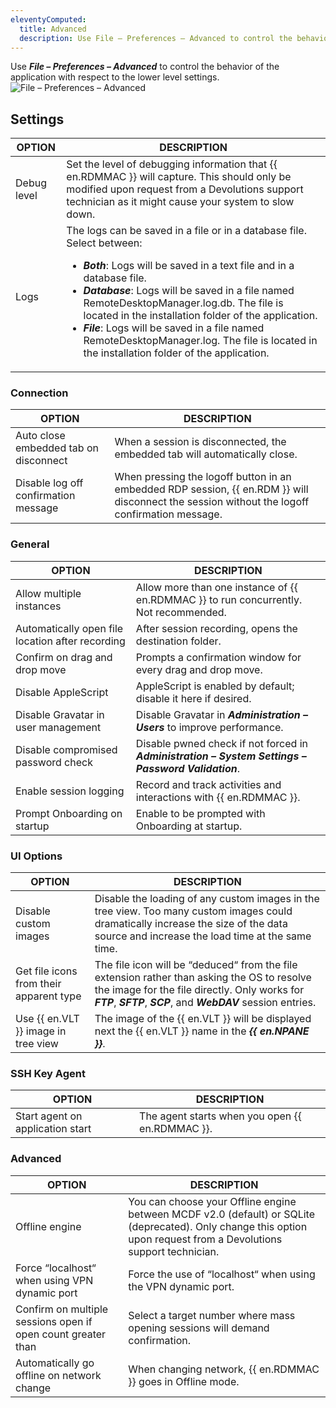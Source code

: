 ```yaml
---
eleventyComputed:
  title: Advanced
  description: Use File – Preferences – Advanced to control the behavior of the application with respect to the lower level settings.
---
```

Use ***File – Preferences – Advanced*** to control the behavior of the application with respect to the lower level settings.
![File – Preferences – Advanced](https://cdnweb.devolutions.net/docs/en/rdm/mac/RDMMac2061.png)

## Settings
| OPTION     | DESCRIPTION |
|------------|-------------|
| Debug level | Set the level of debugging information that {{ en.RDMMAC }} will capture. This should only be modified upon request from a Devolutions support technician as it might cause your system to slow down. |
| Logs        | The logs can be saved in a file or in a database file. Select between:<ul><li>***Both***: Logs will be saved in a text file and in a database file.</li><li>***Database***: Logs will be saved in a file named RemoteDesktopManager.log.db. The file is located in the installation folder of the application.</li><li>***File***: Logs will be saved in a file named RemoteDesktopManager.log. The file is located in the installation folder of the application.</li></ul> |

### Connection
| OPTION                                | DESCRIPTION                                                                |
|---------------------------------------|----------------------------------------------------------------------------|
| Auto close embedded tab on disconnect | When a session is disconnected, the embedded tab will automatically close. |
| Disable log off confirmation message  | When pressing the logoff button in an embedded RDP session, {{ en.RDM }} will disconnect the session without the logoff confirmation message. |

### General
| OPTION                                           | DESCRIPTION                                                                           |
|--------------------------------------------------|---------------------------------------------------------------------------------------|
| Allow multiple instances                         | Allow more than one instance of {{ en.RDMMAC }} to run concurrently. Not recommended. |
| Automatically open file location after recording | After session recording, opens the destination folder.                                |
| Confirm on drag and drop move                    | Prompts a confirmation window for every drag and drop move.                           |
| Disable AppleScript                              | AppleScript is enabled by default; disable it here if desired.                        |
| Disable Gravatar in user management              | Disable Gravatar in ***Administration – Users*** to improve performance.              |
| Disable compromised password check               | Disable pwned check if not forced in ***Administration – System Settings – Password Validation***. |
| Enable session logging                           | Record and track activities and interactions with {{ en.RDMMAC }}.                    |
| Prompt Onboarding on startup                     | Enable to be prompted with Onboarding at startup.                                     |

### UI Options
| OPTION                                  | DESCRIPTION |
|-----------------------------------------|-------------|
| Disable custom images                   | Disable the loading of any custom images in the tree view. Too many custom images could dramatically increase the size of the data source and increase the load time at the same time. |
| Get file icons from their apparent type | The file icon will be “deduced“ from the file extension rather than asking the OS to resolve the image for the file directly. Only works for ***FTP***, ***SFTP***, ***SCP***, and ***WebDAV*** session entries. |
| Use {{ en.VLT }} image in tree view     | The image of the {{ en.VLT }} will be displayed next the {{ en.VLT }} name in the ***{{ en.NPANE }}***. |

### SSH Key Agent
| OPTION                           | DESCRIPTION                                     |
|----------------------------------|-------------------------------------------------|
| Start agent on application start | The agent starts when you open {{ en.RDMMAC }}. |

### Advanced
| OPTION                                                       | DESCRIPTION                                                                  |
|--------------------------------------------------------------|------------------------------------------------------------------------------|
| Offline engine                                               | You can choose your Offline engine between MCDF v2.0 (default) or SQLite (deprecated). Only change this option upon request from a Devolutions support technician. |
| Force “localhost“ when using VPN dynamic port                | Force the use of “localhost“ when using the VPN dynamic port.                |
| Confirm on multiple sessions open if open count greater than | Select a target number where mass opening sessions will demand confirmation. |
| Automatically go offline on network change                   | When changing network, {{ en.RDMMAC }} goes in Offline mode.                 |

